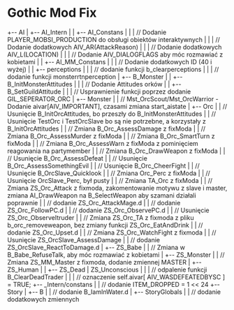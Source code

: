 # Gothic Mod Fix
+-- AI
|   +-- AI_Intern
|   |   +-- AI_Constans
|   |   |    // Dodanie PLAYER_MOBSI_PRODUCTION do obsługi obiektów interaktywnych
|   |   |    // Dodanie dodatkowych AIV_AR(AttackReason)
|   |   |    // Dodanie dodatkowych AIV_L(LOCATION)
|   |   |    // Dodanie AIV_DIALOGFLAGS aby móc rozmawiać z kobietami
|   |   +-- AI_MM_Constans
|   |   |    // Dodanie dodatkowych ID (40 i wyżej)
|   |   +-- perceptions
|   |   |    // dodanie funkcji b_clearperceptions
|   |   |    // dodanie funkcji monsterrtnperception
|   +-- B_Monster
|   |   +-- B_InitMonsterAttitudes
|   |   |    // Dodanie Attitudes orków
|   |   +-- B_SetGuildAttitude
|   |   |    // Usprawnienie funkcji poprzez dodanie GIL_SEPERATOR_ORC
|   +-- Monster
|   |    // Mst_OrcScout/Mst_OrcWarrior - Dodanie aivar[AIV_IMPORTANT], czasami zmiana start_aistate
|   +-- Orc
|   |    // Usunięcie B_InitOrcAttitudes, bo przeszły do B_InitMonsterAttitudes
|   |    // Usunięcie TestOrc i TestOrcSlave bo są nie potrzebne, a korzystały z B_InitOrcAttitudes
|   |    // Zmiana B_Orc_AssessDamage z fixModa
|   |    // Zmiana B_Orc_AssessMurder z fixModa
|   |    // Zmiana B_Orc_SmartTurn z fixModa
|   |    // Zmiana B_Orc_AssessWarn z fixModa z pominięciem reagowania na partymember
|   |    // Zmiana B_Orc_DrawWeapon z fixModa
|   |    // Usunięcie B_Orc_AssessDefeat
|   |    // Usunięcie B_Orc_AssessSomethingEvil
|   |    // Usunięcie B_Orc_CheerFight
|   |    // Usunięcie B_OrcSlave_Quicklook
|   |    // Zmiana Orc_Perc z fixModa
|   |    // Usunięcie OrcSlave_Perc, był pusty
|   |    // Zmiana TA_Orc z fixModa
|   |    // Zmiana ZS_Orc_Attack z fixmoda, zakomentowanie motywu z slave i master, zmiana AI_DrawWeapon na B_SelectWeapon aby szamani działali poprawnie
|   |    // dodanie ZS_Orc_AttackMage.d
|   |    // dodanie ZS_Orc_FollowPC.d
|   |    // dodanie ZS_Orc_ObservePC.d
|   |    // Usunięcie ZS_Orc_ObserveItruder
|   |    // Zmiana ZS_Orc_TA z fixmoda z pliku b_orc_removeweapon, bez zmiany funkcji ZS_Orc_EatAndDrink
|   |    // dodanie ZS_Orc_Upset.d
|   |    // Zmiana ZS_Orc_WatchFight z fixmoda
|   |    // Usunięcie ZS_OrcSlave_AssessDamage
|   |    // dodanie ZS_OrcSlave_ReactToDamage.d
|   +-- ZS_Babe
|   |    // Zmiana w B_Babe_RefuseTalk, aby móc rozmawiać z kobietami
|   +-- ZS_Monster
|   |    // Zmiana ZS_MM_Master z fixmoda, dodanie zmiennej MASTER
|   +-- ZS_Human
|   |   +-- ZS_Dead | ZS_Unconscious
|   |   |    // odpalenie funkcji B_ClearDeadTrader
|   |   |    // oznaczenie self.aivar[ AIV_WASDEFEATEDBYSC ] = TRUE;
+-- _Intern/constans
|   |    // dodanie ITEM_DROPPED = 1 << 24
+-- Story
|   +-- B
|   |    // dodanie B_IamInWater.d
|   +-- StoryGlobals
|   |    // dodanie dodatkowych zmiennych
